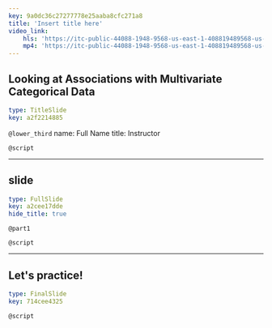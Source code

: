 ```yaml
---
key: 9a0dc36c27277778e25aaba8cfc271a8
title: 'Insert title here'
video_link:
    hls: 'https://itc-public-44088-1948-9568-us-east-1-408819489568-us-east-1.s3.amazonaws.com/output/hls/c1w3p2LookingatAssociationswithMultivariateQuantitativeDataconverted.m3u8'
    mp4: 'https://itc-public-44088-1948-9568-us-east-1-408819489568-us-east-1.s3.amazonaws.com/input/C1W3P1_Looking_at_Associations_with_Multivariate_Categorical_Data-converted.mp4'
---
```


## Looking at Associations with Multivariate Categorical Data

```yaml
type: TitleSlide
key: a2f2214885
```

`@lower_third`
name: Full Name
title: Instructor

`@script`


---

## slide


```yaml
type: FullSlide
key: a2cee17dde
hide_title: true
```

`@part1`


`@script`


---

## Let's practice!

```yaml
type: FinalSlide
key: 714cee4325
```

`@script`
